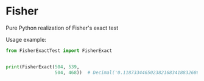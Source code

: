# Fisher
Pure Python realization of Fisher's exact test

Usage example:
```python
from FisherExactTest import FisherExact


print(FisherExact(504, 539,
                  504, 468))  # Decimal('0.1187334465023821683418832686')
```
